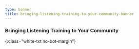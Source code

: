 ```yaml
---
type: banner
title: bringing-listening-training-to-your-community-banner
---
```


### Bringing Listening Training to Your Community
{:class="white-txt no-bot-margin"}
